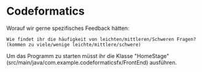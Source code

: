 # Codeformatics

Worauf wir gerne spezifisches Feedback hätten:

    Wie findet ihr die häufigkeit von leichten/mittleren/Schweren Fragen? (kommen zu viele/wenige leichte/mittlere/schwere)

Um das Programm zu starten müsst ihr die Klasse "HomeStage" (src/main/java/com.example.codeformaticsfx/FrontEnd) ausführen.

